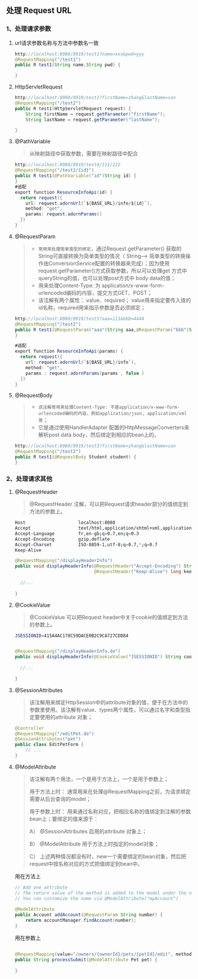 ## 处理 Request URL

### 1、处理请求参数

1.  url请求参数名称与方法中参数名一致

    ```java
    http://localhost:8080/0919/test1?name=xxx&pwd=yyy
    @RequestMapping("/test1")
    public R test1(String name,String pwd) {
    
    }
    ```

2.  HttpServletRequest

    ```java
    http://localhost:8080/0919/test2?firstName=zhang&lastName=san
    @RequestMapping("/test2")
    public R test1(HttpServletRequest request) {
        String firstName = request.getParameter("firstName");
        String lastName = request.getParameter("lastName");
    
    }
    ```

3.  @PathVariable

    >   从映射路径中获取参数，需要在映射路径中配合

    ```java
    http://localhost:8080/0919/test4/111/222
    @RequestMapping("/test2/{id}")
    public R test1(@PathVariable("id")String id) {
    }
    #适配
    export function ResourceInfoApi(id) {
      return request({
        url: request.adornUrl(`${BASE_URL}/info/${id}`),
        method: "get",
        params: request.adornParams()
      })
    }
    ```

4.  @RequestParam

    >   *   `常用来处理简单类型的绑定`，通过Request.getParameter() 获取的String可直接转换为简单类型的情况（ String--> 简单类型的转换操作由ConversionService配置的转换器来完成）；因为使用request.getParameter()方式获取参数，所以可以处理get 方式中queryString的值，也可以处理post方式中 body data的值；
    >   *   用来处理Content-Type: 为 application/x-www-form-urlencoded编码的内容，提交方式GET、POST；
    >   *    该注解有两个属性： value、required； value用来指定要传入值的id名称，required用来指示参数是否必须绑定；

    ```java
    http://localhost:8080/0919/test5?aaa=111&bbb=4444
    @RequestMapping("/test2")
    public R test1(@RequestParam("aaa")String aaa,@RequestParam("bbb")String bbb) {
    }
    
    #适配
    export function ResourceInfoApi(params) {
      return request({
        url: request.adornUrl(`${BASE_URL}/info`),
        method: "get",
        params : request.adornParams(params , false )
      })
    }  
    ```

5.  @RequestBody

    >   *   `该注解常用来处理Content-Type: 不是application/x-www-form-urlencoded编码的内容，例如application/json, application/xml等`；
    >   *   它是通过使用HandlerAdapter 配置的HttpMessageConverters来解析post data body，然后绑定到相应的bean上的。

    ```java
    http://localhost:8080/0919/test3?firstName=zhang&lastName=san
    @RequestMapping("/test2")
    public R test1(@RequestBody Student student) {
    }
    ```

    

### 2、处理请求其他

1.  @RequestHeader

    >   @RequestHeader 注解，可以把Request请求header部分的值绑定到方法的参数上。

    ```bash
    Host                    localhost:8080
    Accept                  text/html,application/xhtml+xml,application/xml;q=0.9
    Accept-Language         fr,en-gb;q=0.7,en;q=0.3
    Accept-Encoding         gzip,deflate
    Accept-Charset          ISO-8859-1,utf-8;q=0.7,*;q=0.7
    Keep-Alive    
    ```

    ```java
    @RequestMapping("/displayHeaderInfo")
    public void displayHeaderInfo(@RequestHeader("Accept-Encoding") String encoding,
                                  @RequestHeader("Keep-Alive") long keepAlive)  {
     
      //...
     
    }
    ```

2.  @CookieValue

    >   @CookieValue 可以把Request header中关于cookie的值绑定到方法的参数上。

    ```bash
    JSESSIONID=415A4AC178C59DACE0B2C9CA727CDD84
    ```

    ```java
    
    @RequestMapping("/displayHeaderInfo.do")
    public void displayHeaderInfo(@CookieValue("JSESSIONID") String cookie)  {
     
      //...
     
    }
    ```

3.  @SessionAttributes

    >   该注解用来绑定HttpSession中的attribute对象的值，便于在方法中的参数里使用。该注解有value、types两个属性，可以通过名字和类型指定要使用的attribute 对象；

    ```java
    @Controller
    @RequestMapping("/editPet.do")
    @SessionAttributes("pet")
    public class EditPetForm {
        // ...
    }
    ```

    

4.  @ModelAttribute

    >   该注解有两个用法，一个是用于方法上，一个是用于参数上；
    >
    >   用于方法上时： 通常用来在处理@RequestMapping之前，为请求绑定需要从后台查询的model；
    >
    >   用于参数上时： 用来通过名称对应，把相应名称的值绑定到注解的参数bean上；要绑定的值来源于：
    >
    >   A） @SessionAttributes 启用的attribute 对象上；
    >
    >   B） @ModelAttribute 用于方法上时指定的model对象；
    >
    >   C） 上述两种情况都没有时，new一个需要绑定的bean对象，然后把request中按名称对应的方式把值绑定到bean中。
    >

    用在方法上

    ```java
    // Add one attribute
    // The return value of the method is added to the model under the name "account"
    // You can customize the name via @ModelAttribute("myAccount")
     
    @ModelAttribute
    public Account addAccount(@RequestParam String number) {
        return accountManager.findAccount(number);
    }
    ```

    用在参数上

    ```java
    
    @RequestMapping(value="/owners/{ownerId}/pets/{petId}/edit", method = RequestMethod.POST)
    public String processSubmit(@ModelAttribute Pet pet) {
       
    }
    ```

    